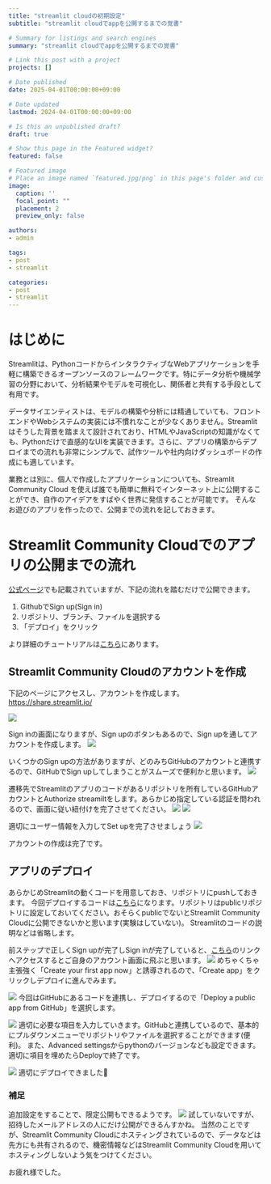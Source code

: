 ```yaml
---
title: "streamlit cloudの初期設定"
subtitle: "streamlit cloudでappを公開するまでの覚書"

# Summary for listings and search engines
summary: "streamlit cloudでappを公開するまでの覚書"

# Link this post with a project
projects: []

# Date published
date: 2025-04-01T00:00:00+09:00

# Date updated
lastmod: 2024-04-01T00:00:00+09:00

# Is this an unpublished draft?
draft: true

# Show this page in the Featured widget?
featured: false

# Featured image
# Place an image named `featured.jpg/png` in this page's folder and customize its options here.
image:
  caption: ''
  focal_point: ""
  placement: 2
  preview_only: false

authors:
- admin

tags:
- post
- streamlit

categories:
- post
- streamlit
---
```


# はじめに
Streamlitは、PythonコードからインタラクティブなWebアプリケーションを手軽に構築できるオープンソースのフレームワークです。特にデータ分析や機械学習の分野において、分析結果やモデルを可視化し、関係者と共有する手段として有用です。

データサイエンティストは、モデルの構築や分析には精通していても、フロントエンドやWebシステムの実装には不慣れなことが少なくありません。Streamlitはそうした背景を踏まえて設計されており、HTMLやJavaScriptの知識がなくても、Pythonだけで直感的なUIを実装できます。さらに、アプリの構築からデプロイまでの流れも非常にシンプルで、試作ツールや社内向けダッシュボードの作成にも適しています。

業務とは別に、個人で作成したアプリケーションについても、Streamlit Community Cloud を使えば誰でも簡単に無料でインターネット上に公開することができ、自作のアイデアをすばやく世界に発信することが可能です。
そんなお遊びのアプリを作ったので、公開までの流れを記しておきます。

# Streamlit Community Cloudでのアプリの公開までの流れ
[公式ページ](https://streamlit.io/cloud)でも記載されていますが、下記の流れを踏むだけで公開できます。

1. GithubでSign up(Sign in)
2. リポジトリ、ブランチ、ファイルを選択する
3. 「デプロイ」をクリック

より詳細のチュートリアルは[こちら](https://docs.streamlit.io/deploy/streamlit-community-cloud/get-started)にあります。

## Streamlit Community Cloudのアカウントを作成
下記のページにアクセスし、アカウントを作成します。
https://share.streamlit.io/

![](/img/streamlit_cloud/step1.png)

Sign inの画面になりますが、Sign upのボタンもあるので、Sign upを通してアカウントを作成します。
![](/img/streamlit_cloud/step2.png)

いくつかのSign upの方法がありますが、どのみちGitHubのアカウントと連携するので、GitHubでSign upしてしまうことがスムーズで便利かと思います。
![](/img/streamlit_cloud/step3.png)

遷移先でStreamlitのアプリのコードがあるリポジトリを所有しているGitHubアカウントとAuthorize streamiltをします。あらかじめ指定している認証を問われるので、画面に従い紐付けを完了させてください。
![](/img/streamlit_cloud/step4.png)
![](/img/streamlit_cloud/step5.png)

適切にユーザー情報を入力してSet upを完了させましょう
![](/img/streamlit_cloud/step6.png)

アカウントの作成は完了です。

## アプリのデプロイ
あらかじめStreamlitの動くコードを用意しておき、リポジトリにpushしておきます。
今回デプロイするコードは[こちら](https://github.com/yucho147/bosu-police)になります。リポジトリはpublicリポジトリに設定しておいてください。おそらくpublicでないとStreamlit Community Cloudに公開できないかと思います(実験はしていない)。
Streamlitのコードの説明などは省略します。

前ステップで正しくSign upが完了しSign inが完了していると、[こちら](https://share.streamlit.io/)のリンクへアクセスするとご自身のアカウント画面に飛ぶと思います。
![](/img/streamlit_cloud/step7.png)
めちゃくちゃ主張強く「Create your first app now」と誘導されるので、「Create app」をクリックしデプロイに進んでみます。

![](/img/streamlit_cloud/step8.png)
今回はGitHubにあるコードを連携し、デプロイするので「Deploy a public app from GitHub」を選択します。

![](/img/streamlit_cloud/step9.png)
適切に必要な項目を入力していきます。GitHubと連携しているので、基本的にプルダウンメニューでリポジトリやファイルを選択することができます(便利)。
また、Advanced settingsからpythonのバージョンなども設定できます。
適切に項目を埋めたらDeployで終了です。

![](/img/streamlit_cloud/step10.png)
適切にデプロイできました👏

### 補足
追加設定をすることで、限定公開もできるようです。
![](/img/streamlit_cloud/step11.png)
試していないですが、招待したメールアドレスの人にだけ公開ができるんすかね。
当然のことですが、Streamlit Community Cloudにホスティングされているので、データなどは先方にも共有されるので、機密情報などはStreamlit Community Cloudを用いてホスティングしないよう気をつけてください。

お疲れ様でした。

